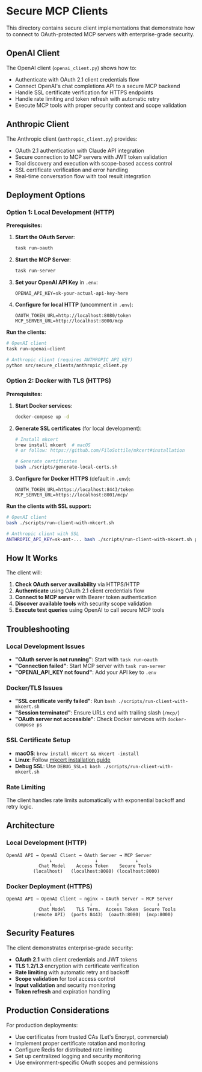 # Secure MCP Clients

This directory contains secure client implementations that demonstrate how to connect to OAuth-protected MCP servers with enterprise-grade security.

## OpenAI Client

The OpenAI client (`openai_client.py`) shows how to:
- Authenticate with OAuth 2.1 client credentials flow
- Connect OpenAI's chat completions API to a secure MCP backend
- Handle SSL certificate verification for HTTPS endpoints
- Handle rate limiting and token refresh with automatic retry
- Execute MCP tools with proper security context and scope validation

## Anthropic Client

The Anthropic client (`anthropic_client.py`) provides:
- OAuth 2.1 authentication with Claude API integration
- Secure connection to MCP servers with JWT token validation
- Tool discovery and execution with scope-based access control
- SSL certificate verification and error handling
- Real-time conversation flow with tool result integration

## Deployment Options

### Option 1: Local Development (HTTP)

**Prerequisites:**
1. **Start the OAuth Server**:
   ```bash
   task run-oauth
   ```

2. **Start the MCP Server**:
   ```bash
   task run-server
   ```

3. **Set your OpenAI API Key** in `.env`:
   ```env
   OPENAI_API_KEY=sk-your-actual-api-key-here
   ```

4. **Configure for local HTTP** (uncomment in `.env`):
   ```env
   OAUTH_TOKEN_URL=http://localhost:8080/token
   MCP_SERVER_URL=http://localhost:8000/mcp
   ```

**Run the clients:**
```bash
# OpenAI client
task run-openai-client

# Anthropic client (requires ANTHROPIC_API_KEY)
python src/secure_clients/anthropic_client.py
```

### Option 2: Docker with TLS (HTTPS)

**Prerequisites:**
1. **Start Docker services**:
   ```bash
   docker-compose up -d
   ```

2. **Generate SSL certificates** (for local development):
   ```bash
   # Install mkcert
   brew install mkcert  # macOS
   # or follow: https://github.com/FiloSottile/mkcert#installation
   
   # Generate certificates
   bash ./scripts/generate-local-certs.sh
   ```

3. **Configure for Docker HTTPS** (default in `.env`):
   ```env
   OAUTH_TOKEN_URL=https://localhost:8443/token
   MCP_SERVER_URL=https://localhost:8001/mcp/
   ```

**Run the clients with SSL support:**
```bash
# OpenAI client
bash ./scripts/run-client-with-mkcert.sh

# Anthropic client with SSL
ANTHROPIC_API_KEY=sk-ant-... bash ./scripts/run-client-with-mkcert.sh python src/secure_clients/anthropic_client.py
```

## How It Works

The client will:
1. **Check OAuth server availability** via HTTPS/HTTP
2. **Authenticate** using OAuth 2.1 client credentials flow
3. **Connect to MCP server** with Bearer token authentication
4. **Discover available tools** with security scope validation
5. **Execute test queries** using OpenAI to call secure MCP tools

## Troubleshooting

### Local Development Issues
- **"OAuth server is not running"**: Start with `task run-oauth`
- **"Connection failed"**: Start MCP server with `task run-server`
- **"OPENAI_API_KEY not found"**: Add your API key to `.env`

### Docker/TLS Issues
- **"SSL certificate verify failed"**: Run `bash ./scripts/run-client-with-mkcert.sh`
- **"Session terminated"**: Ensure URLs end with trailing slash (`/mcp/`)
- **"OAuth server not accessible"**: Check Docker services with `docker-compose ps`

### SSL Certificate Setup
- **macOS**: `brew install mkcert && mkcert -install`
- **Linux**: Follow [mkcert installation guide](https://github.com/FiloSottile/mkcert#installation)
- **Debug SSL**: Use `DEBUG_SSL=1 bash ./scripts/run-client-with-mkcert.sh`

### Rate Limiting
The client handles rate limits automatically with exponential backoff and retry logic.

## Architecture

### Local Development (HTTP)
```
OpenAI API → OpenAI Client → OAuth Server → MCP Server
                ↓                ↓              ↓
            Chat Model    Access Token    Secure Tools
          (localhost)   (localhost:8080) (localhost:8000)
```

### Docker Deployment (HTTPS)
```
OpenAI API → OpenAI Client → nginx → OAuth Server → MCP Server
                ↓              ↓         ↓              ↓
            Chat Model    TLS Term.  Access Token  Secure Tools
          (remote API)  (ports 8443)  (oauth:8080)  (mcp:8000)
```

## Security Features

The client demonstrates enterprise-grade security:
- **OAuth 2.1** with client credentials and JWT tokens
- **TLS 1.2/1.3** encryption with certificate verification
- **Rate limiting** with automatic retry and backoff
- **Scope validation** for tool access control
- **Input validation** and security monitoring
- **Token refresh** and expiration handling

## Production Considerations

For production deployments:
- Use certificates from trusted CAs (Let's Encrypt, commercial)
- Implement proper certificate rotation and monitoring  
- Configure Redis for distributed rate limiting
- Set up centralized logging and security monitoring
- Use environment-specific OAuth scopes and permissions